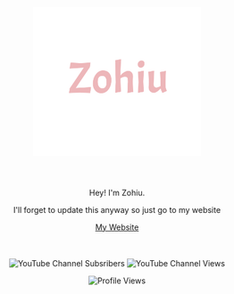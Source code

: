 <h1 align="center">
  <br>
</h1>

<br>

<h1 align="center">
    <img width="300" src="name_a.svg">
</h1>
<br>


<div align="center">
  <p align="center">Hey! I'm Zohiu.</p>

  <p align="center">I'll forget to update this anyway so just go to my website</p>
  
  <div align="center">
    <a href="https://zohiu.de/">My Website</a>
  </div>
  
  <br>

</div>

<br>

<div align="center">
 
 ![YouTube Channel Subsribers](https://img.shields.io/youtube/channel/subscribers/UCMiR4h60k6DJPrWgvTY6soQ?style=social)
 ![YouTube Channel Views](https://img.shields.io/youtube/channel/views/UCMiR4h60k6DJPrWgvTY6soQ?style=social)
  
  ![Profile Views](https://komarev.com/ghpvc/?username=zohiu)
  
</div>
